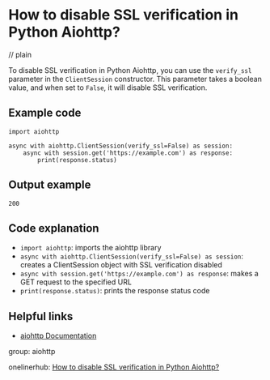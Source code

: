 # How to disable SSL verification in Python Aiohttp?
// plain

To disable SSL verification in Python Aiohttp, you can use the `verify_ssl` parameter in the `ClientSession` constructor. This parameter takes a boolean value, and when set to `False`, it will disable SSL verification.

## Example code

```
import aiohttp

async with aiohttp.ClientSession(verify_ssl=False) as session:
    async with session.get('https://example.com') as response:
        print(response.status)
```

## Output example

```
200
```

## Code explanation

- `import aiohttp`: imports the aiohttp library
- `async with aiohttp.ClientSession(verify_ssl=False) as session`: creates a ClientSession object with SSL verification disabled
- `async with session.get('https://example.com') as response`: makes a GET request to the specified URL
- `print(response.status)`: prints the response status code

## Helpful links
- [aiohttp Documentation](https://aiohttp.readthedocs.io/en/stable/)

group: aiohttp

onelinerhub: [How to disable SSL verification in Python Aiohttp?](https://onelinerhub.com/python-aiohttp/how-to-disable-ssl-verification-in-python-aiohttp)